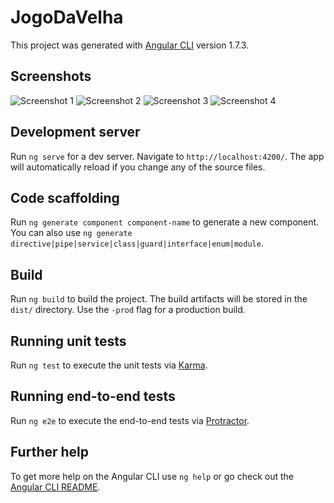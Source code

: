 # JogoDaVelha

This project was generated with [Angular CLI](https://github.com/angular/angular-cli) version 1.7.3.

## Screenshots
![Screenshot 1](https://wellbe-opensource-assets.s3.amazonaws.com/Screenshot+from+2019-06-21+16-03-17.png)
![Screenshot 2](https://wellbe-opensource-assets.s3.amazonaws.com/Screenshot+from+2019-06-21+16-10-08.png)
![Screenshot 3](https://wellbe-opensource-assets.s3.amazonaws.com/Screenshot+from+2019-06-21+16-10-24.png)
![Screenshot 4](https://wellbe-opensource-assets.s3.amazonaws.com/Screenshot+from+2019-06-21+16-10-41.png)

## Development server

Run `ng serve` for a dev server. Navigate to `http://localhost:4200/`. The app will automatically reload if you change any of the source files.

## Code scaffolding

Run `ng generate component component-name` to generate a new component. You can also use `ng generate directive|pipe|service|class|guard|interface|enum|module`.

## Build

Run `ng build` to build the project. The build artifacts will be stored in the `dist/` directory. Use the `-prod` flag for a production build.

## Running unit tests

Run `ng test` to execute the unit tests via [Karma](https://karma-runner.github.io).

## Running end-to-end tests

Run `ng e2e` to execute the end-to-end tests via [Protractor](http://www.protractortest.org/).

## Further help

To get more help on the Angular CLI use `ng help` or go check out the [Angular CLI README](https://github.com/angular/angular-cli/blob/master/README.md).
